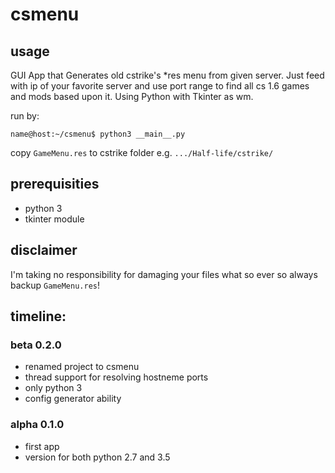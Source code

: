 # csmenu

## usage
GUI App that Generates old cstrike's *res menu from given server. Just feed with ip of your favorite server and use port range to find all cs 1.6 games and mods based upon it. Using Python with Tkinter as wm.

run by:
```
name@host:~/csmenu$ python3 __main__.py
```
copy ```GameMenu.res``` to cstrike folder  e.g. ```.../Half-life/cstrike/```


## prerequisities

* python 3
* tkinter module


## disclaimer
I'm taking no responsibility for damaging your files what so ever so always backup ```GameMenu.res```!


## timeline:


### beta 0.2.0
* renamed project to csmenu
* thread support for resolving hostneme ports
* only python 3
* config generator ability


### alpha 0.1.0
* first app
* version for both python 2.7 and 3.5


